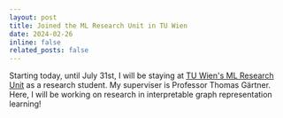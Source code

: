 ```yaml
---
layout: post
title: Joined the ML Research Unit in TU Wien
date: 2024-02-26
inline: false
related_posts: false
---
```


Starting today, until July 31st, I will be staying at [TU Wien's ML Research Unit](https://ml-tuw.github.io/) as a research student. My superviser is Professor Thomas Gärtner. Here, I will be working on research in interpretable graph representation learning!
